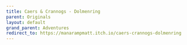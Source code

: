 ```yaml
---
title: Caers & Crannogs - Dolmenring
parent: Originals
layout: default
grand_parent: Adventures
redirect_to: https://manarampmatt.itch.io/caers-crannogs-dolmenring
---
```

